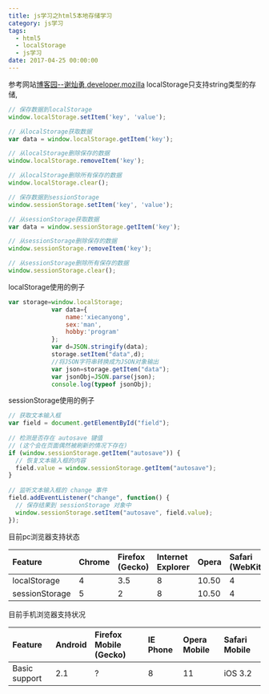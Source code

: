 ```yaml
---
title: js学习之html5本地存储学习
category: js学习
tags:
  - html5
  - localStorage
  - js学习
date: 2017-04-25 00:00:00
---
```



参考网站[博客园--谢灿勇](http://www.cnblogs.com/st-leslie/p/5617130.html),[developer.mozilla](https://developer.mozilla.org/zh-CN/docs/Web/API/Window/sessionStorage)
localStorage只支持string类型的存储,

<!-- more -->

```javascript
// 保存数据到localStorage
window.localStorage.setItem('key', 'value');

// 从localStorage获取数据
var data = window.localStorage.getItem('key');

// 从localStorage删除保存的数据
window.localStorage.removeItem('key');

// 从localStorage删除所有保存的数据
window.localStorage.clear();

// 保存数据到sessionStorage
window.sessionStorage.setItem('key', 'value');

// 从sessionStorage获取数据
var data = window.sessionStorage.getItem('key');

// 从sessionStorage删除保存的数据
window.sessionStorage.removeItem('key');

// 从sessionStorage删除所有保存的数据
window.sessionStorage.clear();
```

localStorage使用的例子
```javascript
var storage=window.localStorage;
            var data={
                name:'xiecanyong',
                sex:'man',
                hobby:'program'
            };
            var d=JSON.stringify(data);
            storage.setItem("data",d);
            //将JSON字符串转换成为JSON对象输出
            var json=storage.getItem("data");
            var jsonObj=JSON.parse(json);
            console.log(typeof jsonObj);
```
sessionStorage使用的例子
```javascript
// 获取文本输入框
var field = document.getElementById("field");
 
// 检测是否存在 autosave 键值
// (这个会在页面偶然被刷新的情况下存在)
if (window.sessionStorage.getItem("autosave")) {
  // 恢复文本输入框的内容
  field.value = window.sessionStorage.getItem("autosave");
}
 
// 监听文本输入框的 change 事件
field.addEventListener("change", function() {
  // 保存结果到 sessionStorage 对象中
  window.sessionStorage.setItem("autosave", field.value);
});
```
目前pc浏览器支持状态

|Feature|Chrome|Firefox (Gecko)|Internet Explorer|Opera|Safari (WebKit)|
|:----|:----|:----|:----|:----|:----|
|localStorage|4|3.5|8|10.50|4|
|sessionStorage|5|2|8|10.50|4|
目前手机浏览器支持状况

|Feature|Android|Firefox Mobile (Gecko)|IE Phone|Opera Mobile|Safari Mobile|
|:----|:----|:----|:----|:----|:----|
|Basic support|2.1|?|8|11|iOS 3.2|